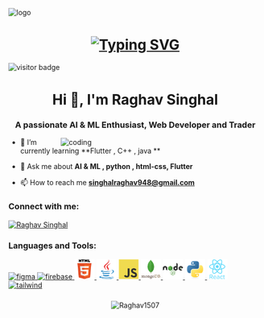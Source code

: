 ![logo](https://github.com/Raghav1507/blob/main/Banner.png)


<h1 align="center">
<a href="https://git.io/typing-svg"><img src="https://readme-typing-svg.demolab.com?font=Roboto&weight=500&size=25&pause=500&color=00FFFF&background=FFFFFF00&center=true&vCenter=true&random=false&width=451&height=65&lines=In+the+realm+of+AI%2C+;imagination+knows+no+bounds." alt="Typing SVG" /></a>
</h1>


![visitor badge](https://visitor-badge.laobi.icu/badge?page_id=Raghav1507.visitor-badge&left_color=red&right_color=green) 



<h1 align="center">Hi 👋, I'm Raghav Singhal</h1>
<h3 align="center">A passionate AI & ML Enthusiast, Web Developer and Trader</h3>

<img align ="right" alt ="coding" src = "https://user-images.githubusercontent.com/55389276/140866485-8fb1c876-9a8f-4d6a-98dc-08c4981eaf70.gif" width ="400">


- 🌱 I’m currently learning **Flutter , C++ , java **

- 💬 Ask me about **AI & ML , python , html-css, Flutter**

- 📫 How to reach me **singhalraghav948@gmail.com**

<h3 align="left">Connect with me:</h3>
<p align="left">
<a href="https://www.linkedin.com/in/raghav-singhal-41196a28b/" target="blank"><img align="center" src="https://raw.githubusercontent.com/rahuldkjain/github-profile-readme-generator/master/src/images/icons/Social/linked-in-alt.svg" alt="Raghav Singhal" height="30" width="40" /></a>
</p>

<h3 align="left">Languages and Tools:</h3>

  </a>  <a href="https://www.figma.com/" target="_blank" rel="noreferrer"> <img src="https://www.vectorlogo.zone/logos/figma/figma-icon.svg" alt="figma" width="40" height="40"/> </a> <a href="https://firebase.google.com/" target="_blank" rel="noreferrer"> <img src="https://www.vectorlogo.zone/logos/firebase/firebase-icon.svg" alt="firebase" width="40" height="40"/> </a> <a href="https://www.w3.org/html/" target="_blank" rel="noreferrer"> <img src="https://raw.githubusercontent.com/devicons/devicon/master/icons/html5/html5-original-wordmark.svg" alt="html5" width="40" height="40"/> </a> <a href="https://www.java.com" target="_blank" rel="noreferrer"> <img src="https://raw.githubusercontent.com/devicons/devicon/master/icons/java/java-original.svg" alt="java" width="40" height="40"/> </a> <a href="https://developer.mozilla.org/en-US/docs/Web/JavaScript" target="_blank" rel="noreferrer"> <img src="https://raw.githubusercontent.com/devicons/devicon/master/icons/javascript/javascript-original.svg" alt="javascript" width="40" height="40"/> </a> <a href="https://www.mongodb.com/" target="_blank" rel="noreferrer"> <img src="https://raw.githubusercontent.com/devicons/devicon/master/icons/mongodb/mongodb-original-wordmark.svg" alt="mongodb" width="40" height="40"/> </a> <a href="https://nodejs.org" target="_blank" rel="noreferrer"> <img src="https://raw.githubusercontent.com/devicons/devicon/master/icons/nodejs/nodejs-original-wordmark.svg" alt="nodejs" width="40" height="40"/> </a> <a href="https://www.python.org" target="_blank" rel="noreferrer"> <img src="https://raw.githubusercontent.com/devicons/devicon/master/icons/python/python-original.svg" alt="python" width="40" height="40"/> </a> <a href="https://reactjs.org/" target="_blank" rel="noreferrer"> <img src="https://raw.githubusercontent.com/devicons/devicon/master/icons/react/react-original-wordmark.svg" alt="react" width="40" height="40"/> </a> <a href="https://tailwindcss.com/" target="_blank" rel="noreferrer"> <img src="https://www.vectorlogo.zone/logos/tailwindcss/tailwindcss-icon.svg" alt="tailwind" width="40" height="40"/> </a> </p>



###

<div align="center">
  <img src="https://github-readme-stats.vercel.app/api?username=Raghav1507&show_icons=true&hide=contribs,prs&theme=radical" alt="Raghav1507">
</div>

<br>


<br clear="both">
